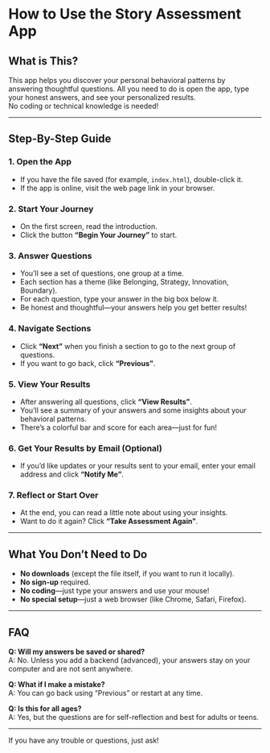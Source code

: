 # How to Use the Story Assessment App

## What is This?
This app helps you discover your personal behavioral patterns by answering thoughtful questions. All you need to do is open the app, type your honest answers, and see your personalized results.  
No coding or technical knowledge is needed!

---

## Step-By-Step Guide

### 1. **Open the App**
- If you have the file saved (for example, `index.html`), double-click it.
- If the app is online, visit the web page link in your browser.

### 2. **Start Your Journey**
- On the first screen, read the introduction.
- Click the button **“Begin Your Journey”** to start.

### 3. **Answer Questions**
- You’ll see a set of questions, one group at a time.
- Each section has a theme (like Belonging, Strategy, Innovation, Boundary).
- For each question, type your answer in the big box below it.
- Be honest and thoughtful—your answers help you get better results!

### 4. **Navigate Sections**
- Click **“Next”** when you finish a section to go to the next group of questions.
- If you want to go back, click **“Previous”**.

### 5. **View Your Results**
- After answering all questions, click **“View Results”**.
- You’ll see a summary of your answers and some insights about your behavioral patterns.
- There’s a colorful bar and score for each area—just for fun!

### 6. **Get Your Results by Email (Optional)**
- If you’d like updates or your results sent to your email, enter your email address and click **“Notify Me”**.

### 7. **Reflect or Start Over**
- At the end, you can read a little note about using your insights.
- Want to do it again? Click **“Take Assessment Again”**.

---

## What You Don’t Need to Do
- **No downloads** (except the file itself, if you want to run it locally).
- **No sign-up** required.
- **No coding**—just type your answers and use your mouse!
- **No special setup**—just a web browser (like Chrome, Safari, Firefox).

---

## FAQ

**Q: Will my answers be saved or shared?**  
A: No. Unless you add a backend (advanced), your answers stay on your computer and are not sent anywhere.

**Q: What if I make a mistake?**  
A: You can go back using “Previous” or restart at any time.

**Q: Is this for all ages?**  
A: Yes, but the questions are for self-reflection and best for adults or teens.

---

If you have any trouble or questions, just ask!
